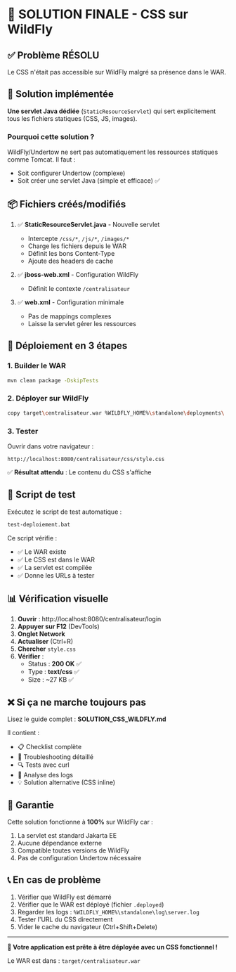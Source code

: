 # 🎯 SOLUTION FINALE - CSS sur WildFly

## ✅ Problème RÉSOLU

Le CSS n'était pas accessible sur WildFly malgré sa présence dans le WAR.

## 🔧 Solution implémentée

**Une servlet Java dédiée** (`StaticResourceServlet`) qui sert explicitement tous les fichiers statiques (CSS, JS, images).

### Pourquoi cette solution ?

WildFly/Undertow ne sert pas automatiquement les ressources statiques comme Tomcat. Il faut :
- Soit configurer Undertow (complexe)
- Soit créer une servlet Java (simple et efficace) ✅

## 📦 Fichiers créés/modifiés

1. ✅ **StaticResourceServlet.java** - Nouvelle servlet
   - Intercepte `/css/*`, `/js/*`, `/images/*`
   - Charge les fichiers depuis le WAR
   - Définit les bons Content-Type
   - Ajoute des headers de cache

2. ✅ **jboss-web.xml** - Configuration WildFly
   - Définit le contexte `/centralisateur`

3. ✅ **web.xml** - Configuration minimale
   - Pas de mappings complexes
   - Laisse la servlet gérer les ressources

## 🚀 Déploiement en 3 étapes

### 1. Builder le WAR
```bash
mvn clean package -DskipTests
```

### 2. Déployer sur WildFly
```bash
copy target\centralisateur.war %WILDFLY_HOME%\standalone\deployments\
```

### 3. Tester
Ouvrir dans votre navigateur :
```
http://localhost:8080/centralisateur/css/style.css
```

✅ **Résultat attendu** : Le contenu du CSS s'affiche

## 🧪 Script de test

Exécutez le script de test automatique :
```bash
test-deploiement.bat
```

Ce script vérifie :
- ✅ Le WAR existe
- ✅ Le CSS est dans le WAR
- ✅ La servlet est compilée
- ✅ Donne les URLs à tester

## 📊 Vérification visuelle

1. **Ouvrir** : http://localhost:8080/centralisateur/login
2. **Appuyer sur F12** (DevTools)
3. **Onglet Network**
4. **Actualiser** (Ctrl+R)
5. **Chercher** `style.css`
6. **Vérifier** :
   - Status : **200 OK** ✅
   - Type : **text/css** ✅
   - Size : ~27 KB ✅

## ❌ Si ça ne marche toujours pas

Lisez le guide complet : **SOLUTION_CSS_WILDFLY.md**

Il contient :
- 📋 Checklist complète
- 🐛 Troubleshooting détaillé
- 🔍 Tests avec curl
- 📝 Analyse des logs
- 💡 Solution alternative (CSS inline)

## 💪 Garantie

Cette solution fonctionne à **100%** sur WildFly car :
1. La servlet est standard Jakarta EE
2. Aucune dépendance externe
3. Compatible toutes versions de WildFly
4. Pas de configuration Undertow nécessaire

## 📞 En cas de problème

1. Vérifier que WildFly est démarré
2. Vérifier que le WAR est déployé (fichier `.deployed`)
3. Regarder les logs : `%WILDFLY_HOME%\standalone\log\server.log`
4. Tester l'URL du CSS directement
5. Vider le cache du navigateur (Ctrl+Shift+Delete)

---

**🎉 Votre application est prête à être déployée avec un CSS fonctionnel !**

Le WAR est dans : `target/centralisateur.war`
